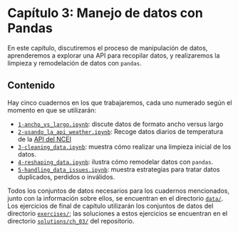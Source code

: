 # Capítulo 3: Manejo de datos con Pandas

En este capítulo, discutiremos el proceso de manipulación de datos, aprenderemos a explorar una API para recopilar datos, y realizaremos la limpieza y remodelación de datos con `pandas`.

## Contenido

Hay cinco cuadernos en los que trabajaremos, cada uno numerado según el momento en que se utilizarán:

- [`1-ancho_vs_largo.ipynb`](./1-wide_vs_long.ipynb): discute datos de formato ancho versus largo
- [`2-usando_la_api_weather.ipynb`](./2-using_the_weather_api.ipynb): Recoge datos diarios de temperatura de la [API del NCEI](https://www.ncdc.noaa.gov/cdo-web/webservices/v2)
- [`3-cleaning_data.ipynb`](./3-cleaning_data.ipynb): muestra cómo realizar una limpieza inicial de los datos.
- [`4-reshaping_data.ipynb`](./4-reshaping_data.ipynb): ilustra cómo remodelar datos con `pandas`.
- [`5-handling_data_issues.ipynb`](./5-handling_data_issues.ipynb): muestra estrategias para tratar datos duplicados, perdidos o inválidos.

Todos los conjuntos de datos necesarios para los cuadernos mencionados, junto con la información sobre ellos, se encuentran en el directorio [`data/`](./data). Los ejercicios de final de capítulo utilizarán los conjuntos de datos del directorio [`exercises/`](./exercises); las soluciones a estos ejercicios se encuentran en el directorio [`solutions/ch_03/`](../solutions/ch_03) del repositorio.

